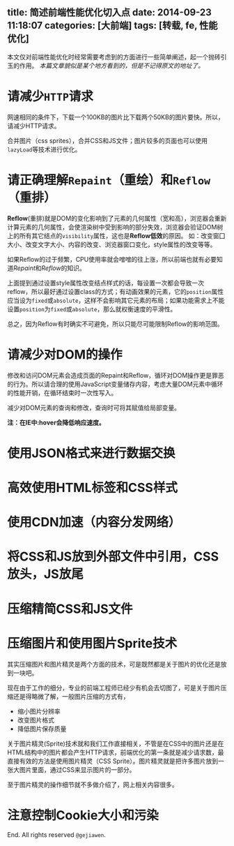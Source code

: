 title: 简述前端性能优化切入点
date: 2014-09-23 11:18:07
categories: [大前端]
tags: [转载, fe, 性能优化]
---

本文仅对前端性能优化时经常需要考虑到的方面进行一些简单阐述，起一个抛砖引玉的作用。
*本篇文章貌似是某个地方看到的，但是不记得原文的地址了。*

# 请减少`HTTP`请求

网速相同的条件下，下载一个100KB的图片比下载两个50KB的图片要快。所以，请减少HTTP请求。

合并图片（css sprites），合并CSS和JS文件；图片较多的页面也可以使用`lazyLoad`等技术进行优化。


# 请正确理解`Repaint`（重绘）和`Reflow`（重排）

**Reflow**(重排)就是DOM的变化影响到了元素的几何属性（宽和高），浏览器会重新计算元素的几何属性，会使渲染树中受到影响的部分失效，浏览器会验证DOM树上的所有其它结点的`visibility`属性，这也是**Reflow低效**的原因。
如：改变窗囗大小、改变文字大小、内容的改变、浏览器窗口变化，style属性的改变等等。

如果Reflow的过于频繁，CPU使用率就会噌噌的往上涨，所以前端也就有必要知道*Repaint*和*Reflow*的知识。

上面提到通过设置style属性改变结点样式的话，每设置一次都会导致一次reflow，所以最好通过设置class的方式；有动画效果的元素，它的`position`属性应当设为`fixed`或`absolute`，这样不会影响其它元素的布局；如果功能需求上不能设置`position`为`fixed`或`absolute`，那么就权衡速度的平滑性。

总之，因为Reflow有时确实不可避免，所以只能尽可能限制Reflow的影响范围。

# 请减少对DOM的操作

修改和访问DOM元素会造成页面的Repaint和Reflow，循环对DOM操作更是罪恶的行为。所以请合理的使用JavaScript变量储存内容，考虑大量DOM元素中循环的性能开销，在循环结束时一次性写入。

减少对DOM元素的查询和修改，查询时可将其赋值给局部变量。

**注：在IE中:hover会降低响应速度。**

# 使用JSON格式来进行数据交换

# 高效使用HTML标签和CSS样式

# 使用CDN加速（内容分发网络）

# 将CSS和JS放到外部文件中引用，CSS放头，JS放尾　

# 压缩精简CSS和JS文件

# 压缩图片和使用图片Sprite技术

其实压缩图片和图片精灵是两个方面的技术，可是既然都是关于图片的优化还是放到一块吧。

现在由于工作的细分，专业的前端工程师已经少有机会去切图了，可是关于图片压缩还是得略微了解，一般图片压缩的方式有，

- 缩小图片分辨率
- 改变图片格式
- 降低图片保存质量

关于图片精灵(Sprite)技术就和我们工作直接相关，不管是在CSS中的图片还是在HTML结构中的图片都会产生HTTP请求，前端优化的第一条就是减少请求数，最直接有效的方法是使用图片精灵（CSS Sprite）。图片精灵就是把许多图片放到一张大图片里面，通过CSS来显示图片的一部分。

至于图片精灵的操作细节就不多做介绍了，网上相关内容很多。

# 注意控制Cookie大小和污染



End. All rights reserved `@gejiawen`.
